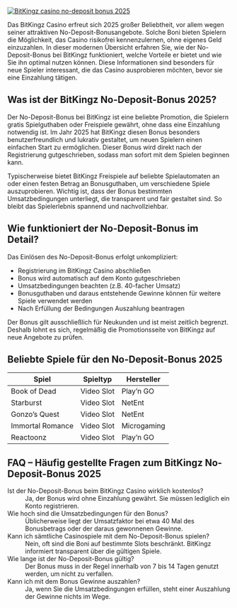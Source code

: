 [![BitKingz casino no-deposit bonus 2025](https://123-caf.pages.dev/gitsignup.png)](https://vrmoo.ru/Bt82HjjY)

<p>Das BitKingz Casino erfreut sich 2025 großer Beliebtheit, vor allem wegen seiner attraktiven No-Deposit-Bonusangebote. Solche Boni bieten Spielern die Möglichkeit, das Casino risikofrei kennenzulernen, ohne eigenes Geld einzuzahlen. In dieser modernen Übersicht erfahren Sie, wie der No-Deposit-Bonus bei BitKingz funktioniert, welche Vorteile er bietet und wie Sie ihn optimal nutzen können. Diese Informationen sind besonders für neue Spieler interessant, die das Casino ausprobieren möchten, bevor sie eine Einzahlung tätigen.</p>  <h2>Was ist der BitKingz No-Deposit-Bonus 2025?</h2> <p>Der No-Deposit-Bonus bei BitKingz ist eine beliebte Promotion, die Spielern gratis Spielguthaben oder Freispiele gewährt, ohne dass eine Einzahlung notwendig ist. Im Jahr 2025 hat BitKingz diesen Bonus besonders benutzerfreundlich und lukrativ gestaltet, um neuen Spielern einen einfachen Start zu ermöglichen. Dieser Bonus wird direkt nach der Registrierung gutgeschrieben, sodass man sofort mit dem Spielen beginnen kann.</p>  <p>Typischerweise bietet BitKingz Freispiele auf beliebte Spielautomaten an oder einen festen Betrag an Bonusguthaben, um verschiedene Spiele auszuprobieren. Wichtig ist, dass der Bonus bestimmten Umsatzbedingungen unterliegt, die transparent und fair gestaltet sind. So bleibt das Spielerlebnis spannend und nachvollziehbar.</p>  <h2>Wie funktioniert der No-Deposit-Bonus im Detail?</h2> <p>Das Einlösen des No-Deposit-Bonus erfolgt unkompliziert:</p> <ul>   <li>Registrierung im BitKingz Casino abschließen</li>   <li>Bonus wird automatisch auf dem Konto gutgeschrieben</li>   <li>Umsatzbedingungen beachten (z.B. 40-facher Umsatz)</li>   <li>Bonusguthaben und daraus entstehende Gewinne können für weitere Spiele verwendet werden</li>   <li>Nach Erfüllung der Bedingungen Auszahlung beantragen</li> </ul>  <p>Der Bonus gilt ausschließlich für Neukunden und ist meist zeitlich begrenzt. Deshalb lohnt es sich, regelmäßig die Promotionsseite von BitKingz auf neue Angebote zu prüfen.</p>  <h2>Beliebte Spiele für den No-Deposit-Bonus 2025</h2> <table>   <thead>     <tr>       <th>Spiel</th>       <th>Spieltyp</th>       <th>Hersteller</th>     </tr>   </thead>   <tbody>     <tr>       <td>Book of Dead</td>       <td>Video Slot</td>       <td>Play’n GO</td>     </tr>     <tr>       <td>Starburst</td>       <td>Video Slot</td>       <td>NetEnt</td>     </tr>     <tr>       <td>Gonzo’s Quest</td>       <td>Video Slot</td>       <td>NetEnt</td>     </tr>     <tr>       <td>Immortal Romance</td>       <td>Video Slot</td>       <td>Microgaming</td>     </tr>     <tr>       <td>Reactoonz</td>       <td>Video Slot</td>       <td>Play’n GO</td>     </tr>   </tbody> </table>  <h2>FAQ – Häufig gestellte Fragen zum BitKingz No-Deposit-Bonus 2025</h2> <dl>   <dt>Ist der No-Deposit-Bonus beim BitKingz Casino wirklich kostenlos?</dt>   <dd>Ja, der Bonus wird ohne Einzahlung gewährt. Sie müssen lediglich ein Konto registrieren.</dd>    <dt>Wie hoch sind die Umsatzbedingungen für den Bonus?</dt>   <dd>Üblicherweise liegt der Umsatzfaktor bei etwa 40 Mal des Bonusbetrags oder der daraus gewonnenen Gewinne.</dd>    <dt>Kann ich sämtliche Casinospiele mit dem No-Deposit-Bonus spielen?</dt>   <dd>Nein, oft sind die Boni auf bestimmte Slots beschränkt. BitKingz informiert transparent über die gültigen Spiele.</dd>    <dt>Wie lange ist der No-Deposit-Bonus gültig?</dt>   <dd>Der Bonus muss in der Regel innerhalb von 7 bis 14 Tagen genutzt werden, um nicht zu verfallen.</dd>    <dt>Kann ich mit dem Bonus Gewinne auszahlen?</dt>   <dd>Ja, wenn Sie die Umsatzbedingungen erfüllen, steht einer Auszahlung der Gewinne nichts im Wege.</dd> </dl>